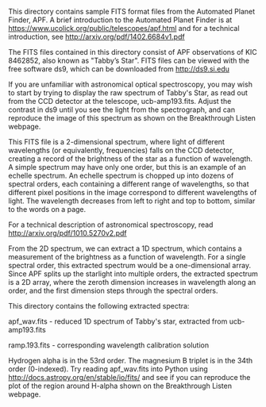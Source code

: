 This directory contains sample FITS format files from the Automated Planet
Finder, APF. A brief introduction to the Automated Planet Finder is at
https://www.ucolick.org/public/telescopes/apf.html and for a technical
introduction, see http://arxiv.org/pdf/1402.6684v1.pdf

The FITS files contained in this directory consist of APF observations of KIC
8462852, also known as "Tabby’s Star". FITS files can be viewed with the free
software ds9, which can be downloaded from http://ds9.si.edu

If you are unfamiliar with astronomical optical spectroscopy, you may wish to
start by trying to display the raw spectrum of Tabby's Star, as read out from
the CCD detector at the telescope, ucb-amp193.fits. Adjust the contrast in ds9
until you see the light from the spectrograph, and can reproduce the image of
this spectrum as shown on the Breakthrough Listen webpage.

This FITS file is a 2-dimensional spectrum, where light of different wavelengths
(or equivalently, frequencies) falls on the CCD detector, creating a record of
the brightness of the star as a function of wavelength. A simple spectrum may
have only one order, but this is an example of an echelle spectrum. An echelle
spectrum is chopped up into dozens of spectral orders, each containing a
different range of wavelengths, so that different pixel positions in the image
correspond to different wavelengths of light. The wavelength decreases from left
to right and top to bottom, similar to the words on a page.

For a technical description of astronomical spectroscopy, read
http://arxiv.org/pdf/1010.5270v2.pdf

From the 2D spectrum, we can extract a 1D spectrum, which contains a measurement
of the brightness as a function of wavelength. For a single spectral order, this
extracted spectrum would be a one-dimensional array. Since APF splits up the
starlight into multiple orders, the extracted spectrum is a 2D array, where the
zeroth dimension increases in wavelength along an order, and the first dimension
steps through the spectral orders.

This directory contains the following extracted spectra:

apf_wav.fits - reduced 1D spectrum of Tabby's star, extracted from ucb-amp193.fits

ramp.193.fits - corresponding wavelength calibration solution

Hydrogen alpha is in the 53rd order. The magnesium B triplet is in the 34th
order (0-indexed). Try reading apf_wav.fits into Python using
http://docs.astropy.org/en/stable/io/fits/ and see if you can reproduce the plot
of the region around H-alpha shown on the Breakthrough Listen webpage.